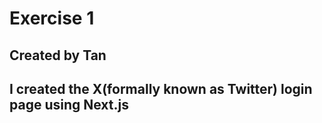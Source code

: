 # Exercise 1

## Created by Tan

## I created the X(formally known as Twitter) login page using Next.js
